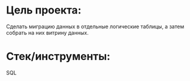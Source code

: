 # Цель проекта:
Сделать миграцию данных в отдельные логические таблицы, а затем собрать на них витрину данных. 

# Стек/инструменты:
SQL
